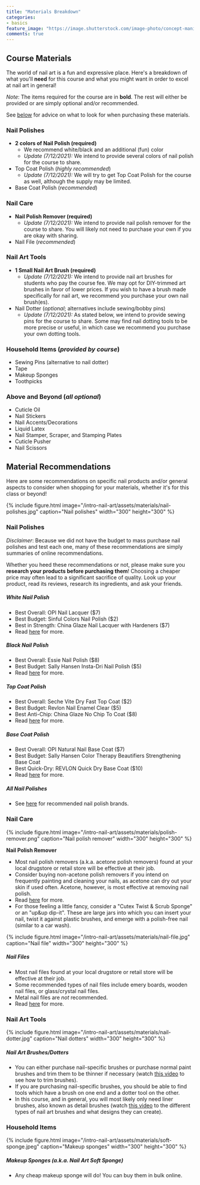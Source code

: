 ```yaml
---
title: "Materials Breakdown"
categories:
- basics
feature_image: "https://image.shutterstock.com/image-photo/concept-manicure-nail-polish-pedicure-260nw-1828377311.jpg"
comments: true
---
```


## Course Materials

The world of nail art is a fun and expressive place. Here's a breakdown of what you'll **need** for this course and what you might want in order to excel at nail art in general!

*Note*: The items required for the course are in **bold**. The rest will either be provided or are simply optional and/or recommended.

See [below](#material-recommendations) for advice on what to look for when purchasing these materials.

### Nail Polishes

- **2 colors of Nail Polish (required)**
  - We recommend white/black and an additional (fun) color
  - *Update (7/12/2021):* We intend to provide several colors of nail polish for the course to share.
- Top Coat Polish (*highly recommended*)
  - *Update (7/12/2021):* We will try to get Top Coat Polish for the course as well, although the supply may be limited.
- Base Coat Polish (*recommended*)

### Nail Care

- **Nail Polish Remover (required)**
  - *Update (7/12/2021):* We intend to provide nail polish remover for the course to share. You will likely not need to purchase your own if you are okay with sharing.
- Nail File (*recommended*)


### Nail Art Tools

- **1 Small Nail Art Brush (required)**
  - *Update (7/12/2021):* We intend to provide nail art brushes for students who pay the course fee. We may opt for DIY-trimmed art brushes in favor of lower prices. If you wish to have a brush made specifically for nail art, we recommend you purchase your own nail brush(es).
- Nail Dotter (*optional*; alternatives include sewing/bobby pins)
  - *Update (7/12/2021):* As stated below, we intend to provide sewing pins for the course to share. Some may find nail dotting tools to be more precise or useful, in which case we recommend you purchase your own dotting tools.

### Household Items (*provided by course*)

- Sewing Pins (alternative to nail dotter)
- Tape
- Makeup Sponges
- Toothpicks

### Above and Beyond (*all optional*)

- Cuticle Oil
- Nail Stickers
- Nail Accents/Decorations
- Liquid Latex
- Nail Stamper, Scraper, and Stamping Plates
- Cuticle Pusher
- Nail Scissors

## Material Recommendations

Here are some recommendations on specific nail products and/or general aspects to consider when shopping for your materials, whether it's for this class or beyond!

{% include figure.html image="/intro-nail-art/assets/materials/nail-polishes.jpg" caption="Nail polishes" width="300" height="300" %}

### Nail Polishes

*Disclaimer*: Because we did not have the budget to mass purchase nail polishes and test each one, many of these recommendations are simply summaries of online recommendations.

Whether you heed these recommendations or not, please make sure you **research your products before purchasing them**! Choosing a cheaper price may often lead to a significant sacrifice of quality. Look up your product, read its reviews, research its ingredients, and ask your friends.

##### White Nail Polish
- Best Overall: OPI Nail Lacquer ($7)
- Best Budget: Sinful Colors Nail Polish ($2)
- Best in Strength: China Glaze Nail Lacquer with Hardeners ($7)
- Read [here](https://www.byrdie.com/best-white-nail-polishes-4586760) for more.

##### Black Nail Polish
- Best Overall: Essie Nail Polish ($8)
- Best Budget: Sally Hansen Insta-Dri Nail Polish ($5)
- Read [here](https://www.byrdie.com/best-black-nail-polishes) for more.

##### Top Coat Polish
- Best Overall: Seche Vite Dry Fast Top Coat ($2)
- Best Budget: Revlon Nail Enamel Clear ($5)
- Best Anti-Chip: China Glaze No Chip To Coat ($8)
- Read [here](https://www.byrdie.com/best-top-coats-4588773) for more.

##### Base Coat Polish
- Best Overall: OPI Natural Nail Base Coat ($7)
- Best Budget: Sally Hansen Color Therapy Beautifiers Strengthening Base Coat
- Best Quick-Dry: REVLON Quick Dry Base Coat ($10)
- Read [here](https://www.byrdie.com/best-base-coats-4707548) for more.

##### All Nail Polishes
- See [here](/intro-nail-art/materials/basics/2021/09/22/brands/) for recommended nail polish brands.

### Nail Care

{% include figure.html image="/intro-nail-art/assets/materials/polish-remover.png" caption="Nail polish remover" width="300" height="300" %}

**Nail Polish Remover**
- Most nail polish removers (a.k.a. acetone polish removers) found at your local drugstore or retail store will be effective at their job.
- Consider buying non-acetone polish removers if you intend on frequently painting and cleaning your nails, as acetone can dry out your skin if used often. Acetone, however, is most effective at removing nail polish.
- Read [here](https://www.self.com/story/to-acetone-or-not-the-healthie) for more.
- For those feeling a little fancy, consider a "Cutex Twist & Scrub Sponge" or an "up&up dip-it". These are large jars into which you can insert your nail, twist it against plastic brushes, and emerge with a polish-free nail (similar to a car wash).

{% include figure.html image="/intro-nail-art/assets/materials/nail-file.jpg" caption="Nail file" width="300" height="300" %}

##### Nail Files
- Most nail files found at your local drugstore or retail store will be effective at their job.
- Some recommended types of nail files include emery boards, wooden nail files, or glass/crystal nail files.
- Metal nail files are *not* recommended.
- Read [here](https://dtknailsupply.com/blogs/articles/5-best-nail-file-for-natural-nails) for more.

### Nail Art Tools

{% include figure.html image="/intro-nail-art/assets/materials/nail-dotter.jpg" caption="Nail dotters" width="300" height="300" %}

##### Nail Art Brushes/Dotters
- You can either purchase nail-specific brushes or purchase normal paint brushes and trim them to be thinner if necessary (watch [this video](https://www.youtube.com/watch?v=fxKpcv43FtI) to see how to trim brushes).
- If you are purchasing nail-specific brushes, you should be able to find tools which have a brush on one end and a dotter tool on the other.
- In this course, and in general, you will most likely only need liner brushes, also known as detail brushes (watch [this video](https://www.youtube.com/watch?v=oiDoItDlFRg) to the different types of nail art brushes and what designs they can create).

### Household Items

{% include figure.html image="/intro-nail-art/assets/materials/soft-sponge.jpeg" caption="Makeup sponges" width="300" height="300" %}

##### Makeup Sponges (a.k.a. Nail Art Soft Sponge)
- Any cheap makeup sponge will do! You can buy them in bulk online.
